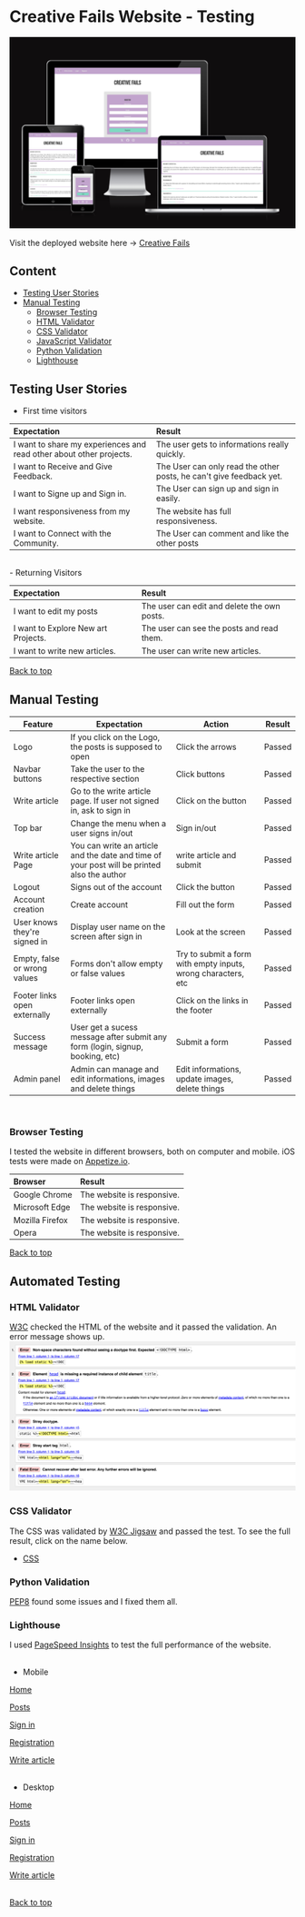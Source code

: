 # Creative Fails Website - Testing

![Creative Fails](documentation/images/am-i-responsive.png)

Visit the deployed website here → [Creative Fails](https://creativefails-b08c6c63e317.herokuapp.com/)

## Content

- [Testing User Stories](#testing-user-stories)
- [Manual Testing](#manual-testing)
  - [Browser Testing](#browser-testing)
  - [HTML Validator](#html-validator)
  - [CSS Validator](#css-validator)
  - [JavaScript Validator](#javascript-validator)
  - [Python Validation](#python-validation)
  - [Lighthouse](#lighthouse)

## Testing User Stories

- First time visitors

| Expectation                                              | Result                                                                                                                                        |
| :------------------------------------------------------- | :-------------------------------------------------------------------------------------------------------------------------------------------- |
| I want to share my experiences and read other about other projects.                                    |  The user gets to informations really quickly. |
|I want to Receive and Give Feedback.                                        | The User can only read the other posts, he can't give feedback yet.
| I want to Signe up and Sign in. | The User can sign up and sign in easily.                                                  |
| I want responsiveness from my website.                   | The website has full responsiveness.                                                                                                          |
|I want to Connect with the Community.                                        | The User can comment and like the other posts 
<br>
- Returning Visitors

| Expectation                                          | Result                                                                                  |
| :--------------------------------------------------- | :-------------------------------------------------------------------------------------- |
| I want to edit my posts | The user can edit and delete the own posts.
| I want to Explore New art Projects.                | The user can see the posts and read them.              |
| I want to write new articles.                  | The user can write new articles.|


[Back to top](#content)

## Manual Testing

| Feature                                                                     | Expectation                                                                   | Action                                                        | Result |
| --------------------------------------------------------------------------- | ----------------------------------------------------------------------------- | ------------------------------------------------------------- | ------ |
| Logo                                                                   | If you click on the Logo, the posts is supposed to open     | Click the arrows                                              | Passed |
| Navbar buttons                                                              | Take the user to the respective section                                       | Click buttons                                                 | Passed |
| Write article                                                           | Go to the write article page. If user not signed in, ask to sign in                 | Click on the button                                           | Passed |
| Top bar                                                                     | Change the menu when a user signs in/out                                      | Sign in/out                                                   | Passed |
| Write article Page                                                               | You can write an  article and the date and time of your post will be printed also the author                                                 |write article and submit                                         | Passed |
| Logout                                                                      | Signs out of the account                                                      | Click the button                                              | Passed |
| Account creation                                                            | Create account                                                                | Fill out the form                                             | Passed |
| User knows they're signed in                                                | Display user name on the screen after sign in                                 | Look at the screen                                            | Passed |
| Empty, false or wrong values                                                | Forms don't allow empty or false values                                       | Try to submit a form with empty inputs, wrong characters, etc | Passed |
| Footer links open externally                                                | Footer links open externally                                                  | Click on the links in the footer                              | Passed |
| Success message                                                             | User get a sucess message after submit any form (login, signup, booking, etc) | Submit a form                                                 | Passed |
| Admin panel                                                                 | Admin can manage and edit informations, images and delete things              | Edit informations, update images, delete things               | Passed |

<br>

### Browser Testing

I tested the website in different browsers, both on computer and mobile. iOS tests were made on [Appetize.io](https://appetize.io/).

| Browser         | Result                     |
| :-------------- | :------------------------- |
| Google Chrome   | The website is responsive. |
| Microsoft Edge  | The website is responsive. |
| Mozilla Firefox | The website is responsive. |
| Opera           | The website is responsive. |

[Back to top](#content)

## Automated Testing

### HTML Validator

[W3C](https://validator.w3.org/) checked the HTML of the website and it passed the validation. An error message shows up.
![HTML Validation](documentation/images/html_validator.png)

### CSS Validator

The CSS was validated by [W3C Jigsaw](https://jigsaw.w3.org/css-validator/) and passed the test. To see the full result, click on the name below.

- [CSS](documentation/pdf/css_validator.pdf)


### Python Validation

[PEP8](https://pep8ci.herokuapp.com/) found some issues and I fixed them all.

### Lighthouse

I used [PageSpeed Insights](https://pagespeed.web.dev/) to test the full performance of the website.<br><br>

- Mobile

[Home](documentation/images/home_m.png)<br>

[Posts](documentation/images/posts_m.png)<br>

[Sign in](documentation/images/signin_m.png)<br>

[Registration](documentation/images/registration_m.png)<br>

[Write article](documentation/images/write_article_m.png)<br><br>

- Desktop

[Home](documentation/images/home_d.png)<br>

[Posts](documentation/images/posts_d.png)<br>

[Sign in](documentation/images/signin_d.png)<br>

[Registration](documentation/images/registration_d.png)<br>

[Write article](documentation/images/write_article_d.png)<br><br>

[Back to top](#content)